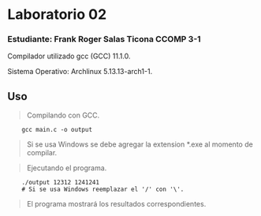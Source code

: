 # Laboratorio 02

### Estudiante: Frank Roger Salas Ticona        CCOMP 3-1

Compilador utilizado gcc (GCC) 11.1.0.

Sistema Operativo: Archlinux 5.13.13-arch1-1.


## Uso

> Compilando con GCC.

        gcc main.c -o output

> Si se usa Windows se debe agregar la extension \*.exe al momento de compilar.


> Ejecutando el programa.

        ./output 12312 1241241
        # Si se usa Windows reemplazar el '/' con '\'.

> El programa mostrará los resultados correspondientes.


